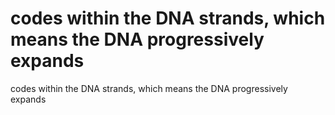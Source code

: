 # codes within the DNA strands, which means the DNA progressively expands

codes within the DNA strands, which means the DNA progressively expands